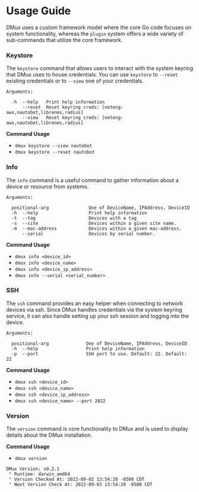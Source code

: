 # Usage Guide
DMux uses a custom framework model where the core Go code focuses on system functionality,
whereas the `plugin` system offers a wide variety of sub-commands that utilize the core framework.

### Keystore
The `keystore` command that allows users to interact with the system keyring that DMux
uses to house credentials. You can use `keystore` to `--reset` existing credentials
or to `--view` one of your credentials.

```
Arguments:

  -h  --help   Print help information
      --reset  Reset keyring creds: [neteng-awx,nautobot,librenms,radius]
      --view   Reset keyring creds: [neteng-awx,nautobot,librenms,radius]
```

**Command Usage**

* `dmux keystore --view nautobot`
* `dmux keystore --reset nautobot`

### Info
The `info` command is a useful command to gather information about a device or
resource from systems. 

```
Arguments:

  positional-arg               One of DeviceName, IPAddress, DeviceID
  -h  --help                   Print help information
  -t  --tag                    Devices with a tag
  -s  --site                   Devices within a given site name.
  -m  --mac-address            Devices within a given mac-address.
      --serial                 Devices by serial number.
```

**Command Usage**

* `dmux info <device_id>`
* `dmux info <device_name>`
* `dmux info <device_ip_address>`
* `dmux info --serial <serial_number>`


### SSH
The `ssh` command provides an easy helper when connecting to network devices via ssh.
Since DMux handles credentials via the system keyring service, it can also handle 
setting up your ssh session and logging into the device. 

```
Arguments:

  positional-arg              One of DeviceName, IPAddress, DeviceID
  -h  --help                  Print help information
  -p  --port                  SSH port to use. Default: 22. Default: 22
```

**Command Usage**

* `dmux ssh <device_id>`
* `dmux ssh <device_name>`
* `dmux ssh <device_ip_address>`
* `dmux ssh <device_name> --port 2022`

### Version
The `version` command is core functionality to DMux and is used to display details
about the DMux installation.

**Command Usage**

* `dmux version`

```
DMux Version: v0.2.1
 ° Runtime: darwin_amd64
 ° Version Checked At: 2022-09-02 13:54:20 -0500 CDT
 ° Next Version Check At: 2022-09-03 13:54:20 -0500 CDT
```
